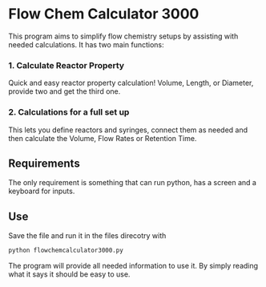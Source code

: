 # Flow Chem Calculator 3000
This program aims to simplify flow chemistry setups by assisting with needed calculations. It has two main functions:

### 1. Calculate Reactor Property
Quick and easy reactor property calculation! Volume, Length, or Diameter, provide two and get the third one.

### 2. Calculations for a full set up
This lets you define reactors and syringes, connect them as needed and then calculate the Volume, Flow Rates or Retention Time.

## Requirements
The only requirement is something that can run python, has a screen and a keyboard for inputs.

## Use
Save the file and run it in the files direcotry with
```bash
python flowchemcalculator3000.py
````
The program will provide all needed information to use it. By simply reading what it says it should be easy to use.